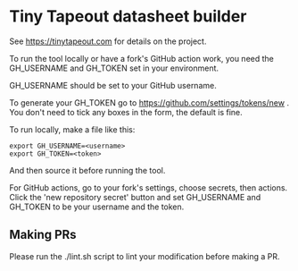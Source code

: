 # Tiny Tapeout datasheet builder

See https://tinytapeout.com for details on the project.

To run the tool locally or have a fork's GitHub action work, you need the GH_USERNAME and GH_TOKEN set in your environment.

GH_USERNAME should be set to your GitHub username.

To generate your GH_TOKEN go to https://github.com/settings/tokens/new . You don't need to tick any boxes in the form, the default is fine.

To run locally, make a file like this:

    export GH_USERNAME=<username>
    export GH_TOKEN=<token>

And then source it before running the tool.

For GitHub actions, go to your fork's settings, choose secrets, then actions. 
Click the 'new repository secret' button and set GH_USERNAME and GH_TOKEN to be your username and the token.

## Making PRs

Please run the ./lint.sh script to lint your modification before making a PR.
